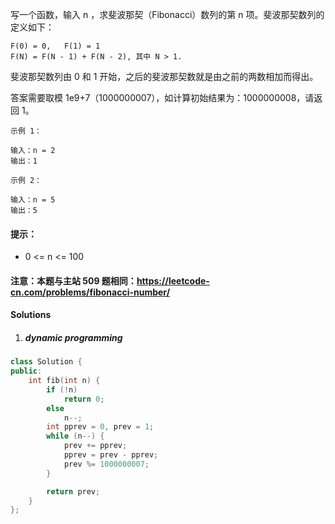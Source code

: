 写一个函数，输入 n ，求斐波那契（Fibonacci）数列的第 n 项。斐波那契数列的定义如下：

```
F(0) = 0,   F(1) = 1
F(N) = F(N - 1) + F(N - 2), 其中 N > 1.
```

斐波那契数列由 0 和 1 开始，之后的斐波那契数就是由之前的两数相加而得出。

答案需要取模 1e9+7（1000000007），如计算初始结果为：1000000008，请返回 1。

 

```
示例 1：

输入：n = 2
输出：1

示例 2：

输入：n = 5
输出：5
```

 

#### 提示：

-    0 <= n <= 100

#### 注意：本题与主站 509 题相同：https://leetcode-cn.com/problems/fibonacci-number/


#### Solutions

1. ##### dynamic programming

```c++
class Solution {
public:
    int fib(int n) {
        if (!n)
            return 0;
        else
            n--;
        int pprev = 0, prev = 1;
        while (n--) {
            prev += pprev;
            pprev = prev - pprev;
            prev %= 1000000007;
        }

        return prev;
    }
};
```